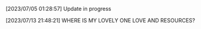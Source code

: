 [2023/07/05 01:28:57]
Update in progress

[2023/07/13 21:48:21]
WHERE IS MY LOVELY ONE LOVE AND RESOURCES?
